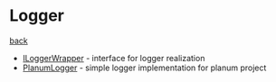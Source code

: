 # Logger
[back](../Planum.md)

- [ILoggerWrapper](./ILoggerWrapper.cs) - interface for logger realization
- [PlanumLogger](./PlanumLogger.cs) - simple logger implementation for planum project
